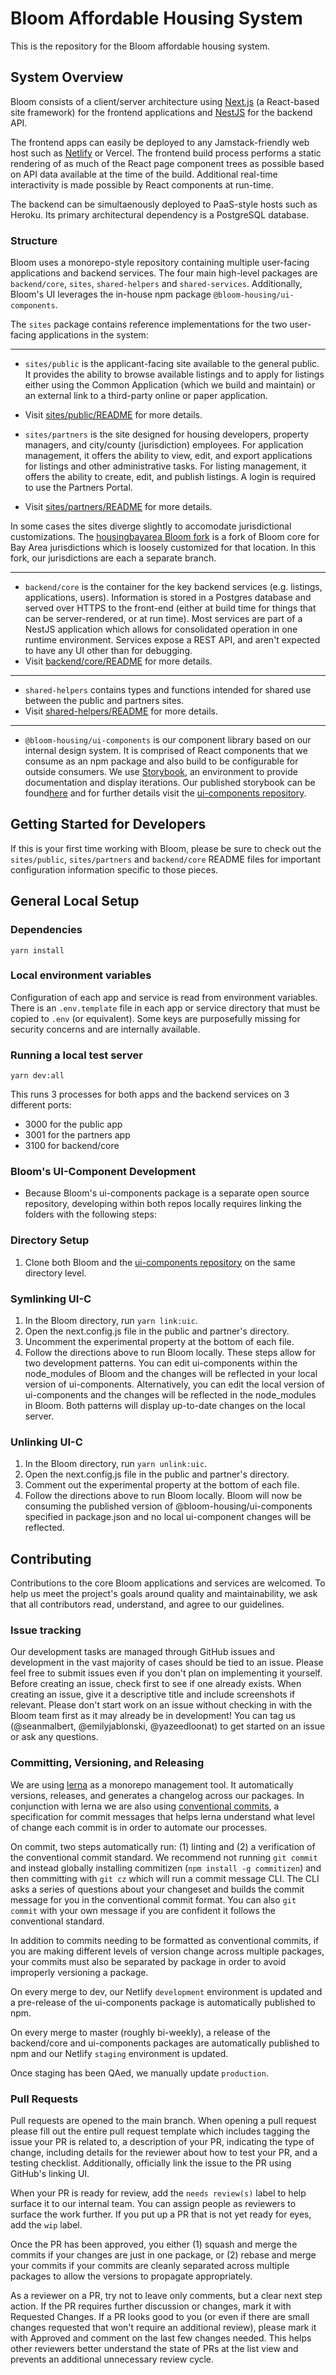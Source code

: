 # Bloom Affordable Housing System

This is the repository for the Bloom affordable housing system.

## System Overview

Bloom consists of a client/server architecture using [Next.js](https://nextjs.org) (a React-based site framework) for the frontend applications and [NestJS](https://nestjs.com) for the backend API.

The frontend apps can easily be deployed to any Jamstack-friendly web host such as [Netlify](https://www.netlify.com/) or Vercel. The frontend build process performs a static rendering of as much of the React page component trees as possible based on API data available at the time of the build. Additional real-time interactivity is made possible by React components at run-time.

The backend can be simultaenously deployed to PaaS-style hosts such as Heroku. Its primary architectural dependency is a PostgreSQL database.

### Structure

Bloom uses a monorepo-style repository containing multiple user-facing applications and backend services. The four main high-level packages are `backend/core`, `sites`, `shared-helpers` and `shared-services`. Additionally, Bloom's UI leverages the in-house npm package `@bloom-housing/ui-components`.

The `sites` package contains reference implementations for the two user-facing applications in the system:

---

- `sites/public` is the applicant-facing site available to the general public. It provides the ability to browse available listings and to apply for listings either using the Common Application (which we build and maintain) or an external link to a third-party online or paper application.
- Visit [sites/public/README](https://github.com/bloom-housing/bloom/blob/dev/sites/public/README.md) for more details.

- `sites/partners` is the site designed for housing developers, property managers, and city/county (jurisdiction) employees. For application management, it offers the ability to view, edit, and export applications for listings and other administrative tasks. For listing management, it offers the ability to create, edit, and publish listings. A login is required to use the Partners Portal.
- Visit [sites/partners/README](https://github.com/bloom-housing/bloom/blob/dev/sites/partners/README.md) for more details.

In some cases the sites diverge slightly to accomodate jurisdictional customizations. The [housingbayarea Bloom fork](https://github.com/housingbayarea/bloom) is a fork of Bloom core for Bay Area jurisdictions which is loosely customized for that location. In this fork, our jurisdictions are each a separate branch.

---

- `backend/core` is the container for the key backend services (e.g. listings, applications, users). Information is stored in a Postgres database and served over HTTPS to the front-end (either at build time for things that can be server-rendered, or at run time). Most services are part of a NestJS application which allows for consolidated operation in one runtime environment. Services expose a REST API, and aren't expected to have any UI other than for debugging.
- Visit [backend/core/README](https://github.com/bloom-housing/bloom/blob/dev/backend/core/README.md) for more details.

---

- `shared-helpers` contains types and functions intended for shared use between the public and partners sites.
- Visit [shared-helpers/README](https://github.com/bloom-housing/bloom/blob/dev/shared-helpers/README.md) for more details.

---

- `@bloom-housing/ui-components` is our component library based on our internal design system. It is comprised of React components that we consume as an npm package and also build to be configurable for outside consumers. We use [Storybook](https://storybook.js.org/), an environment to provide documentation and display iterations. Our published storybook can be found[here](https://storybook.bloom.exygy.dev/) and for further details visit the [ui-components repository](https://github.com/bloom-housing/ui-components).

## Getting Started for Developers

If this is your first time working with Bloom, please be sure to check out the `sites/public`, `sites/partners` and `backend/core` README files for important configuration information specific to those pieces.

## General Local Setup

### Dependencies

```
yarn install
```

### Local environment variables

Configuration of each app and service is read from environment variables. There is an `.env.template` file in each app or service directory that must be copied to `.env` (or equivalent). Some keys are purposefully missing for security concerns and are internally available.

### Running a local test server

```
yarn dev:all
```

This runs 3 processes for both apps and the backend services on 3 different ports:

- 3000 for the public app
- 3001 for the partners app
- 3100 for backend/core

### Bloom's UI-Component Development
- Because Bloom's ui-components package is a separate open source repository, developing within both repos locally requires linking the folders with the following steps:
### Directory Setup
1. Clone both Bloom and the [ui-components repository](https://github.com/bloom-housing/ui-components) on the same directory level. 
### Symlinking UI-C
1. In the Bloom directory, run `yarn link:uic`.
2. Open the next.config.js file in the public and partner's directory.
3. Uncomment the experimental property at the bottom of each file.
4. Follow the directions above to run Bloom locally.
These steps allow for two development patterns. You can edit ui-components within the node_modules of Bloom and the changes will be reflected in your local version of ui-components. Alternatively, you can edit the local version of ui-components and the changes will be reflected in the node_modules in Bloom. Both patterns will display up-to-date changes on the local server.

### Unlinking UI-C
1. In the Bloom directory, run `yarn unlink:uic`.
2. Open the next.config.js file in the public and partner's directory.
3. Comment out the experimental property at the bottom of each file.
4. Follow the directions above to run Bloom locally.
Bloom will now be consuming the published version of @bloom-housing/ui-components specified in package.json and no local ui-component changes will be reflected.


## Contributing

Contributions to the core Bloom applications and services are welcomed. To help us meet the project's goals around quality and maintainability, we ask that all contributors read, understand, and agree to our guidelines.

### Issue tracking

Our development tasks are managed through GitHub issues and development in the vast majority of cases should be tied to an issue. Please feel free to submit issues even if you don't plan on implementing it yourself. Before creating an issue, check first to see if one already exists. When creating an issue, give it a descriptive title and include screenshots if relevant. Please don't start work on an issue without checking in with the Bloom team first as it may already be in development! You can tag us (@seanmalbert, @emilyjablonski, @yazeedloonat) to get started on an issue or ask any questions.

### Committing, Versioning, and Releasing

We are using [lerna](https://lerna.js.org/) as a monorepo management tool. It automatically versions, releases, and generates a changelog across our packages. In conjunction with lerna we are also using [conventional commits](https://www.conventionalcommits.org/en/v1.0.0/), a specification for commit messages that helps lerna understand what level of change each commit is in order to automate our processes.

On commit, two steps automatically run: (1) linting and (2) a verification of the conventional commit standard. We recommend not running `git commit` and instead globally installing commitizen (`npm install -g commitizen`) and then committing with `git cz` which will run a commit message CLI. The CLI asks a series of questions about your changeset and builds the commit message for you in the conventional commit format. You can also `git commit` with your own message if you are confident it follows the conventional standard.

In addition to commits needing to be formatted as conventional commits, if you are making different levels of version change across multiple packages, your commits must also be separated by package in order to avoid improperly versioning a package.

On every merge to dev, our Netlify `development` environment is updated and a pre-release of the ui-components package is automatically published to npm.

On every merge to master (roughly bi-weekly), a release of the backend/core and ui-components packages are automatically published to npm and our Netlify `staging` environment is updated.

Once staging has been QAed, we manually update `production`.

### Pull Requests

Pull requests are opened to the main branch. When opening a pull request please fill out the entire pull request template which includes tagging the issue your PR is related to, a description of your PR, indicating the type of change, including details for the reviewer about how to test your PR, and a testing checklist. Additionally, officially link the issue to the PR using GitHub's linking UI.

When your PR is ready for review, add the `needs review(s)` label to help surface it to our internal team. You can assign people as reviewers to surface the work further. If you put up a PR that is not yet ready for eyes, add the `wip` label.

Once the PR has been approved, you either (1) squash and merge the commits if your changes are just in one package, or (2) rebase and merge your commits if your commits are cleanly separated across multiple packages to allow the versions to propagate appropriately.

As a reviewer on a PR, try not to leave only comments, but a clear next step action. If the PR requires further discussion or changes, mark it with Requested Changes. If a PR looks good to you (or even if there are small changes requested that won't require an additional review), please mark it with Approved and comment on the last few changes needed. This helps other reviewers better understand the state of PRs at the list view and prevents an additional unnecessary review cycle.
